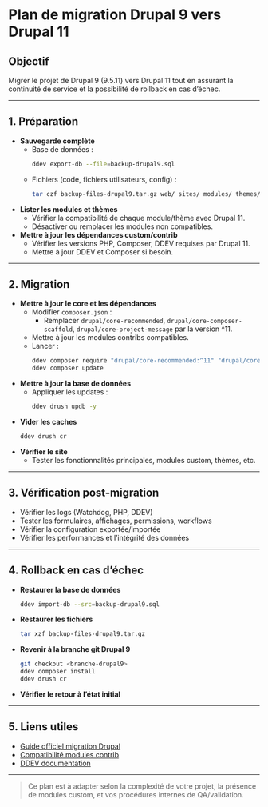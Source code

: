 # Plan de migration Drupal 9 vers Drupal 11

## Objectif
Migrer le projet de Drupal 9 (9.5.11) vers Drupal 11 tout en assurant la continuité de service et la possibilité de rollback en cas d’échec.

---

## 1. Préparation

- **Sauvegarde complète**
  - Base de données :
    ```bash
    ddev export-db --file=backup-drupal9.sql
    ```
  - Fichiers (code, fichiers utilisateurs, config) :
    ```bash
    tar czf backup-files-drupal9.tar.gz web/ sites/ modules/ themes/
    ```
- **Lister les modules et thèmes**
  - Vérifier la compatibilité de chaque module/thème avec Drupal 11.
  - Désactiver ou remplacer les modules non compatibles.
- **Mettre à jour les dépendances custom/contrib**
  - Vérifier les versions PHP, Composer, DDEV requises par Drupal 11.
  - Mettre à jour DDEV et Composer si besoin.

---

## 2. Migration

- **Mettre à jour le core et les dépendances**
  - Modifier `composer.json` :
    - Remplacer `drupal/core-recommended`, `drupal/core-composer-scaffold`, `drupal/core-project-message` par la version ^11.
  - Mettre à jour les modules contribs compatibles.
  - Lancer :
    ```bash
    ddev composer require "drupal/core-recommended:^11" "drupal/core-composer-scaffold:^11" "drupal/core-project-message:^11" --update-with-dependencies
    ddev composer update
    ```
- **Mettre à jour la base de données**
  - Appliquer les updates :
    ```bash
    ddev drush updb -y
    ```
- **Vider les caches**
    ```bash
    ddev drush cr
    ```
- **Vérifier le site**
  - Tester les fonctionnalités principales, modules custom, thèmes, etc.

---

## 3. Vérification post-migration

- Vérifier les logs (Watchdog, PHP, DDEV)
- Tester les formulaires, affichages, permissions, workflows
- Vérifier la configuration exportée/importée
- Vérifier les performances et l’intégrité des données

---

## 4. Rollback en cas d’échec

- **Restaurer la base de données**
  ```bash
  ddev import-db --src=backup-drupal9.sql
  ```
- **Restaurer les fichiers**
  ```bash
  tar xzf backup-files-drupal9.tar.gz
  ```
- **Revenir à la branche git Drupal 9**
  ```bash
  git checkout <branche-drupal9>
  ddev composer install
  ddev drush cr
  ```
- **Vérifier le retour à l’état initial**

---

## 5. Liens utiles

- [Guide officiel migration Drupal](https://www.drupal.org/docs/upgrading-drupal/upgrading-from-drupal-9-or-10-to-drupal-11)
- [Compatibilité modules contrib](https://www.drupal.org/project/project_module)
- [DDEV documentation](https://ddev.readthedocs.io/en/stable/)

---

> Ce plan est à adapter selon la complexité de votre projet, la présence de modules custom, et vos procédures internes de QA/validation.